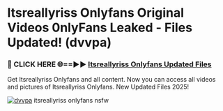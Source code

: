 # Itsreallyriss Onlyfans Original Videos 0nlyFans Leaked - Files Updated! (dvvpa)

<h3>🔴 CLICK HERE 🌐==►► <a href="https://tinyurl.com/2wckxsce" rel="nofollow">Itsreallyriss Onlyfans Updated Files</a></h3>

Get Itsreallyriss Onlyfans and all content. Now you can access all videos and pictures of Itsreallyriss Onlyfans. New Updated Files 2025!

[![dvvpa](https://i.imgur.com/AFduVYN.gif)](https://tinyurl.com/2wckxsce)
itsreallyriss onlyfans nsfw
